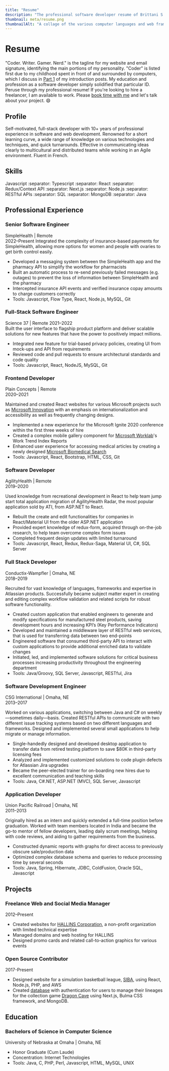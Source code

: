 ```yaml
---
title: "Resume"
description: "The professional software developer resume of Brittani S Avery, detailing her 10+ years experience with a wide variety of languages."
thumbnail: meta/resume.png
thumbnailAlt: "A collage of the various computer languages and web frameworks Brittani has used as well as companies where Brittani worked throughout her software developer career."
---
```


# Resume

"Coder. Writer. Gamer. Nerd." is the tagline for my website and email signature, identifying the main portions of my personality. "Coder" is listed first due to my childhood spent in front of and surrounded by computers, which I discuss in [Part 1](/post/intro-of-me-the-coder) of my introduction posts. My education and profession as a software developer simply solidified that particular ID. Peruse through my professional resume! If you're looking to hire a freelancer, I am available to work. Please [book time with me](https://app.simplymeet.me/brittanisavery/project-consultation) and let's talk about your project. :smile:

## Profile

Self-motivated, full-stack developer with 10+ years of professional experience in software and web development. Renowned for a short learning curve, a wide range of knowledge on various technologies and techniques, and quick turnarounds. Effective in communicating ideas clearly to multicultural and distributed teams while working in an Agile environment. Fluent in French.

## Skills

Javascript :separator: Typescript :separator: React :separator: Redux/Context API :separator: Next.js :separator: Node.js :separator: RESTful APIs :separator: SQL :separator: MongoDB :separator: Java

## Professional Experience

### Senior Software Engineer

SimpleHealth | Remote  
2022–Present
Integrated the complexity of insurance-based payments for SimpleHealth, allowing more options for women and people with ovaries to get birth control easily.

- Developed a messaging system between the SimpleHealth app and the pharmacy API to simplify the workflow for pharmacists
- Built an automatic process to re-send previously failed messages (e.g. outages) to prevent the loss of information between SimpleHealth and the pharmacy
- Intercepted insurance API events and verified insurance copay amounts to charge customers correctly
- Tools: Javascript, Flow Type, React, Node.js, MySQL, Git

### Full-Stack Software Engineer

Science 37 | Remote
2021–2022  
Built the user interface to flagship product platform and deliver scalable solutions for new features that have the power
to positively impact millions.

- Integrated new feature for trial-based privacy policies, creating UI from mock-ups and API from requirements
- Reviewed code and pull requests to ensure architectural standards and code quality
- Tools: Javascript, React, NodeJS, MySQL, Git

### Frontend Developer

Plain Concepts | Remote  
2020–2021

Maintained and created React websites for various Microsoft projects such as [Microsoft Innovation](https://innovation.microsoft.com/en-us) with an emphasis on internationalization and accessibility as well as frequently changing designs.

- Implemented a new experience for the Microsoft Ignite 2020 conference within the first three weeks of hire
- Created a complex mobile gallery component for [Microsoft Worklab](https://www.microsoft.com/en-us/worklab)'s Work Trend Index Reports
- Enhanced user experience for accessing medical articles by creating a newly designed [Microsoft Biomedical Search](https://biomedsearch.microsoft.com/en-us/)
- Tools: Javascript, React, Bootstrap, HTML, CSS, Git

### Software Developer

AgilityHealth | Remote  
2019–2020

Used knowledge from recreational development in React to help team jump start total application migration of
AgilityHealth Radar, the most popular application sold by ATI, from ASP.NET to React.

- Rebuilt the create and edit functionalities for companies in React/Material UI from the older ASP.NET application
- Provided expert knowledge of redux-form, acquired through on-the-job research, to help team overcome
  complex form issues
- Completed frequent design updates with limited turnaround
- Tools: Javascript, React, Redux, Redux-Saga, Material UI, C#, SQL Server

### Full Stack Developer

Conductix-Wampfler | Omaha, NE  
2018–2019

Recruited for vast knowledge of languages, frameworks and expertise in Atlassian products. Successfully became subject matter expert in creating and editing complex workflow validation and related scripts for robust software functionality.

- Created custom application that enabled engineers to generate and modify specifications for manufactured steel
  products, saving development hours and increasing KPI’s (Key Performance Indicators)
- Developed and maintained a middleware layer of RESTful web services, that is used for transferring data
  between two end-points
- Engineered software that consumed third-party API to interact with custom applications to provide additional
  enriched data to validate changes
- Initiated, led, and implemented software solutions for critical business processes increasing productivity
  throughout the engineering department
- Tools: Java/Groovy, SQL Server, Javascript, RESTful, Jira

### Software Development Engineer

CSG International | Omaha, NE  
2013–2017

Worked on various applications, switching between Java and C# on weekly—sometimes daily—basis. Created RESTful
APIs to communicate with two different issue tracking systems based on two different languages and frameworks.
Designed and implemented several small applications to help migrate or manage information.

- Single-handedly designed and developed desktop application to transfer data from retired testing platform to
  save \$80K in third-party licensing fees
- Analyzed and implemented customized solutions to code plugin defects for Atlassian Jira upgrades
- Became the peer-elected trainer for on-boarding new hires due to excellent communication and teaching skills
- Tools: Java, C#.NET, ASP.NET (MVC), SQL Server, Javascript

### Application Developer

Union Pacific Railroad | Omaha, NE  
2011–2013

Originally hired as an intern and quickly extended a full-time position before graduation. Worked with team members located in India and became the go-to mentor of fellow developers, leading daily scrum meetings, helping with code reviews, and aiding to gather requirements from the business.

- Constructed dynamic reports with graphs for direct access to previously obscure sale/production data
- Optimized complex database schema and queries to reduce processing time by several seconds
- Tools: Java, Spring, Hibernate, JDBC, ColdFusion, Oracle SQL, Javascript

## Projects

### Freelance Web and Social Media Manager

2012–Present

- Created websites for [HALLINS Corporation](https://www.hallinscorp.com), a non-profit organization with limited technical expertise
- Managed domains and web hosting for HALLINS
- Designed promo cards and related call-to-action graphics for various events

### Open Source Contributor

2017-Present

- Designed website for a simulation basketball league, [SIBA](/code/siba), using React, Node.js, PHP, and AWS
- Created [database](/code/dcldb) with authentication for users to manage their lineages for the collection game [Dragon Cave](http://dragcave.net) using Next.js, Bulma CSS framework, and MongoDB.

## Education

### Bachelors of Science in Computer Science

University of Nebraska at Omaha | Omaha, NE

- Honor Graduate (Cum Laude)
- Concentration: Internet Technologies
- Tools: Java, C, PHP, Perl, Javascript, HTML, MySQL, UNIX
